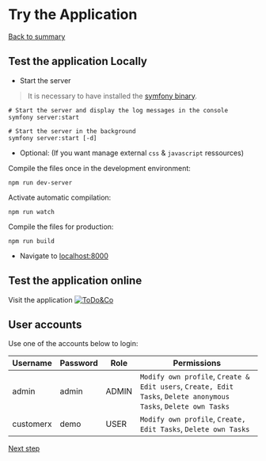 # Try the Application

[Back to summary](index.md)

## Test the application Locally

* Start the server

>It is necessary to have installed the [symfony binary](https://symfony.com/download).

```shell
# Start the server and display the log messages in the console
symfony server:start
 
# Start the server in the background
symfony server:start [-d]
```

* Optional: (If you want manage external ``css`` & ``javascript`` ressources)

Compile the files once in the development environment:
```npm
npm run dev-server
```

Activate automatic compilation:
```shell
npm run watch
```

Compile the files for production:
```shell
npm run build
```

* Navigate to [localhost:8000](http://localhost:8000)

## Test the application online

Visit the application [![ToDo&Co](https://img.shields.io/badge/ToDo&Co-yellow.svg)](https://todolist.it-bigboss.de/ "Manage your tasks")

## User accounts
Use one of the accounts below to login:

Username   | Password | Role  | Permissions
---------- | -------- | ------| --------
 admin     |   admin  | ADMIN | ``Modify own profile``, ``Create & Edit users``, ``Create, Edit Tasks``, ``Delete anonymous Tasks``, ``Delete own Tasks``
 customerx |   demo   | USER  | ``Modify own profile``,  ``Create, Edit Tasks``, ``Delete own Tasks``

[Next step](tests.md "Run Tests")
